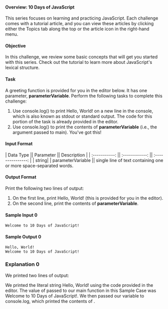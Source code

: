 #### Overview: 10 Days of JavaScript
This series focuses on learning and practicing JavaScript. Each challenge comes with a tutorial article, and you can view these articles by clicking either the Topics tab along the top or the article icon in the right-hand menu.

#### Objective

In this challenge, we review some basic concepts that will get you started with this series. Check out the tutorial to learn more about JavaScript's lexical structure.

#### Task

A greeting function is provided for you in the editor below. It has one parameter, **parameterVariable**. Perform the following tasks to complete this challenge:

1. Use console.log() to print Hello, World! on a new line in the console, which is also known as stdout or standard output. The code for this portion of the task is already provided in the editor.
2. Use console.log() to print the contents of **parameterVariable** (i.e., the argument passed to main).
You've got this!

#### Input Format

| Data Type || Parameter || Description |
| :-----------: || :------------: || :---------------: |
| string| | parameterVariable ||  single line of text containing one or more space-separated words. 

#### Output Format

Print the following two lines of output:<br/>

1. On the first line, print Hello, World! (this is provided for you in the editor).
2. On the second line, print the contents of **parameterVariable**.
#### Sample Input 0

	Welcome to 10 Days of JavaScript!
#### Sample Output 0

	Hello, World!
	Welcome to 10 Days of JavaScript!
### Explanation 0

We printed two lines of output:

We printed the literal string Hello, World! using the code provided in the editor.
The value of  passed to our main function in this Sample Case was Welcome to 10 Days of JavaScript!. We then passed our variable to console.log, which printed the contents of .
